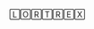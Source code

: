 🄻🄾🅁🅃🅁🄴🅇
<!---
https://api.github.com/users/lortrex/events/public  
https://github.com/identicons/lortrex.png  
--->
